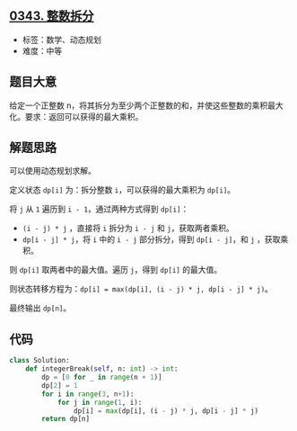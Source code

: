 ## [0343. 整数拆分](https://leetcode-cn.com/problems/integer-break)

- 标签：数学、动态规划
- 难度：中等

## 题目大意

给定一个正整数 n，将其拆分为至少两个正整数的和，并使这些整数的乘积最大化。要求：返回可以获得的最大乘积。

## 解题思路

可以使用动态规划求解。

定义状态 `dp[i]` 为：拆分整数 `i`，可以获得的最大乘积为 `dp[i]`。

将 `j` 从 `1` 遍历到 `i - 1`，通过两种方式得到 `dp[i]`：

- `(i - j) * j` ，直接将 `i` 拆分为 `i - j` 和 `j`，获取两者乘积。
- `dp[i - j] * j`，将 `i` 中的 `i - j` 部分拆分，得到 `dp[i - j]`，和 `j` ，获取乘积。

则 `dp[i]` 取两者中的最大值。遍历 `j`，得到 `dp[i]` 的最大值。

则状态转移方程为：`dp[i] = max(dp[i], (i - j) * j, dp[i - j] * j)`。

最终输出 `dp[n]`。

## 代码

```Python
class Solution:
    def integerBreak(self, n: int) -> int:
        dp = [0 for _ in range(n + 1)]
        dp[2] = 1
        for i in range(3, n+1):
            for j in range(1, i):
                dp[i] = max(dp[i], (i - j) * j, dp[i - j] * j)
        return dp[n]
```

